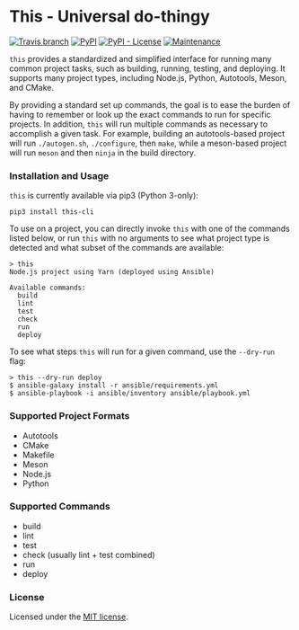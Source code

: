 # This - Universal do-thingy

[![Travis branch](https://img.shields.io/travis/iBelieve/this/master.svg?style=for-the-badge)](https://travis-ci.org/iBelieve/this)
[![PyPI](https://img.shields.io/pypi/v/this-cli.svg?style=for-the-badge)](https://pypi.org/project/this-cli/)
[![PyPI - License](https://img.shields.io/pypi/l/this-cli.svg?style=for-the-badge)](https://opensource.org/licenses/MIT)
[![Maintenance](https://img.shields.io/maintenance/yes/2018.svg?style=for-the-badge)]()

`this` provides a standardized and simplified interface for running
many common project tasks, such as building, running, testing, and
deploying. It supports many project types, including Node.js, Python,
Autotools, Meson, and CMake.

By providing a standard set up commands, the goal is to ease the
burden of having to remember or look up the exact commands to run for
specific projects. In addition, `this` will run multiple commands as
necessary to accomplish a given task. For example, building an
autotools-based project will run `./autogen.sh`, `./configure`, then
`make`, while a meson-based project will run `meson` and then `ninja`
in the build directory.

### Installation and Usage

`this` is currently available via pip3 (Python 3-only):

    pip3 install this-cli

To use on a project, you can directly invoke `this` with one of the commands
listed below, or run `this` with no arguments to see what project type
is detected and what subset of the commands are available:

    > this
	Node.js project using Yarn (deployed using Ansible)

	Available commands:
	  build
	  lint
	  test
	  check
	  run
	  deploy

To see what steps `this` will run for a given command, use the `--dry-run` flag:

    > this --dry-run deploy
	$ ansible-galaxy install -r ansible/requirements.yml
	$ ansible-playbook -i ansible/inventory ansible/playbook.yml

### Supported Project Formats

 - Autotools
 - CMake
 - Makefile
 - Meson
 - Node.js
 - Python

### Supported Commands

 - build
 - lint
 - test
 - check (usually lint + test combined)
 - run
 - deploy

### License

Licensed under the [MIT license](https://opensource.org/licenses/MIT).

